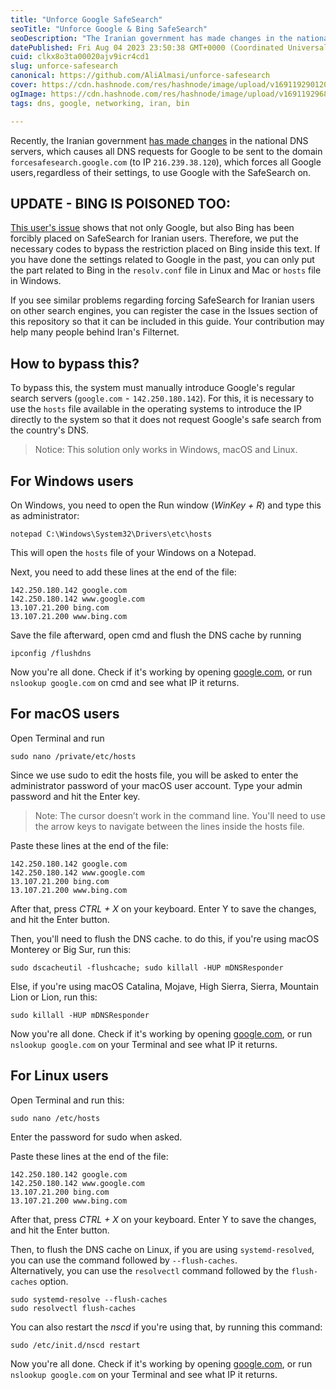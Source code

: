 ```yaml
---
title: "Unforce Google SafeSearch"
seoTitle: "Unforce Google & Bing SafeSearch"
seoDescription: "The Iranian government has made changes in the national DNS servers, which causes all requests for Google to be sent to a "SafeSearch-forced" Google"
datePublished: Fri Aug 04 2023 23:50:38 GMT+0000 (Coordinated Universal Time)
cuid: clkx8o3ta00020ajv9icr4cd1
slug: unforce-safesearch
canonical: https://github.com/AliAlmasi/unforce-safesearch
cover: https://cdn.hashnode.com/res/hashnode/image/upload/v1691192901204/a3914e33-c22f-43e3-ad3c-1bcebc148797.jpeg
ogImage: https://cdn.hashnode.com/res/hashnode/image/upload/v1691192968218/5a549b5e-c4ed-4f52-aaee-9d8e09ea3f4b.jpeg
tags: dns, google, networking, iran, bin

---
```


Recently, the Iranian government [has made changes](https://digiato-com.translate.goog/article/2022/07/12/safesearch-internet-mobile?_x_tr_sl=fa&_x_tr_tl=en&_x_tr_hl=en&_x_tr_pto=wapp) in the national DNS servers, which causes all DNS requests for Google to be sent to the domain `forcesafesearch.google.com` (to IP `216.239.38.120`), which forces all Google users, regardless of their settings, to use Google with the SafeSearch on.

## UPDATE - BING IS POISONED TOO:

[This user's issue](https://github.com/AliAlmasi/unforce-safesearch/issues/1) shows that not only Google, but also Bing has been forcibly placed on SafeSearch for Iranian users. Therefore, we put the necessary codes to bypass the restriction placed on Bing inside this text. If you have done the settings related to Google in the past, you can only put the part related to Bing in the `resolv.conf` file in Linux and Mac or `hosts` file in Windows.

If you see similar problems regarding forcing SafeSearch for Iranian users on other search engines, you can register the case in the Issues section of this repository so that it can be included in this guide. Your contribution may help many people behind Iran's Filternet.

## How to bypass this?

To bypass this, the system must manually introduce Google's regular search servers (`google.com`  -  `142.250.180.142`). For this, it is necessary to use the `hosts` file available in the operating systems to introduce the IP directly to the system so that it does not request Google's safe search from the country's DNS.

> Notice: This solution only works in Windows, macOS and Linux.

## For Windows users

On Windows, you need to open the Run window (*WinKey + R*) and type this as administrator:

```plaintext
notepad C:\Windows\System32\Drivers\etc\hosts
```

This will open the `hosts` file of your Windows on a Notepad.

Next, you need to add these lines at the end of the file:

```plaintext
142.250.180.142 google.com
142.250.180.142 www.google.com
13.107.21.200 bing.com
13.107.21.200 www.bing.com
```

Save the file afterward, open cmd and flush the DNS cache by running

```plaintext
ipconfig /flushdns
```

Now you're all done. Check if it's working by opening [google.com](https://google.com), or run `nslookup google.com` on cmd and see what IP it returns.

## For macOS users

Open Terminal and run

```plaintext
sudo nano /private/etc/hosts
```

Since we use sudo to edit the hosts file, you will be asked to enter the administrator password of your macOS user account. Type your admin password and hit the Enter key.

> Note: The cursor doesn’t work in the command line. You'll need to use the arrow keys to navigate between the lines inside the hosts file.

Paste these lines at the end of the file:

```plaintext
142.250.180.142 google.com
142.250.180.142 www.google.com
13.107.21.200 bing.com
13.107.21.200 www.bing.com
```

After that, press *CTRL + X* on your keyboard. Enter Y to save the changes, and hit the Enter button.

Then, you'll need to flush the DNS cache. to do this, if you're using macOS Monterey or Big Sur, run this:

```plaintext
sudo dscacheutil -flushcache; sudo killall -HUP mDNSResponder
```

Else, if you're using macOS Catalina, Mojave, High Sierra, Sierra, Mountain Lion or Lion, run this:

```plaintext
sudo killall -HUP mDNSResponder
```

Now you're all done. Check if it's working by opening [google.com](https://google.com), or run `nslookup google.com` on your Terminal and see what IP it returns.

## For Linux users

Open Terminal and run this:

```plaintext
sudo nano /etc/hosts
```

Enter the password for sudo when asked.

Paste these lines at the end of the file:

```plaintext
142.250.180.142 google.com
142.250.180.142 www.google.com
13.107.21.200 bing.com
13.107.21.200 www.bing.com
```

After that, press *CTRL + X* on your keyboard. Enter Y to save the changes, and hit the Enter button.

Then, to flush the DNS cache on Linux, if you are using `systemd-resolved`, you can use the command followed by `--flush-caches`.  
Alternatively, you can use the `resolvectl` command followed by the `flush-caches` option.

```plaintext
sudo systemd-resolve --flush-caches
sudo resolvectl flush-caches
```

You can also restart the *nscd* if you're using that, by running this command:

```plaintext
sudo /etc/init.d/nscd restart
```

Now you're all done. Check if it's working by opening [google.com](https://google.com), or run `nslookup google.com` on your Terminal and see what IP it returns.